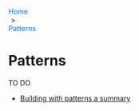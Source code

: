 <nav>
  <ul style="list-style: none; padding: 0; font-size: 14px;">
    <li><a href="..\README.md" style="text-decoration: none; color: #007bff;">Home</a></li>
    <li style="padding: 0 5px;">&gt;</li>
    <li><a href="#" style="text-decoration: none; color: #007bff;">Patterns</a></li>
  </ul>
</nav>


# Patterns
TO DO

- [Building with patterns a summary](https://www.mongodb.com/blog/post/building-with-patterns-a-summary)
